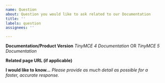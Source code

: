 ```yaml
---
name: Question
about: Question you would like to ask related to our Documentation
title: ''
labels: question
assignees: ''

---
```


**Documentation/Product Version**
_TinyMCE 4 Documentation_ OR _TinyMCE 5 Documentation_

**Related page URL (if applicable)**

**I would like to know...**
_Please provide as much detail as possible for a faster, accurate response._
